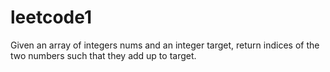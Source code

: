 # leetcode1
Given an array of integers nums and an integer target, return indices of the two numbers such that they add up to target.
